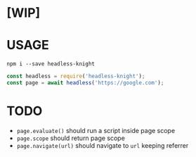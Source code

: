 # [WIP]

# USAGE

`npm i --save headless-knight`

```javascript
const headless = require('headless-knight');
const page = await headless('https://google.com');
```

# TODO
- `page.evaluate()` should run a script inside page scope
- `page.scope` should return page scope
- `page.navigate(url)` should navigate to `url` keeping referrer


